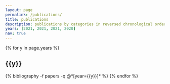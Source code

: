```yaml
---
layout: page
permalink: /publications/
title: publications
description: publications by categories in reversed chronological order.
years: [2021, 2021, 2021, 2020]
nav: true
---
```


<div class="publications">

{% for y in page.years %}
  <h2 class="year">{{y}}</h2>
  {% bibliography -f papers -q @*[year={{y}}]* %}
{% endfor %}

</div>

